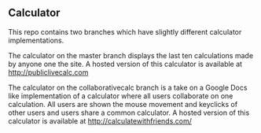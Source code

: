 ## Calculator

This repo contains two branches which have slightly different calculator implementations.

The calculator on the master branch displays the last ten calculations made by anyone one the site. A hosted version of this calculator is available at http://publiclivecalc.com

The calculator on the collaborativecalc branch is a take on a Google Docs like implementation of a calculator where all users collaborate on one calculation. All users are shown the mouse movement and keyclicks of other users and users share a common calculator. A hosted version of this calculator is available at http://calculatewithfriends.com/
